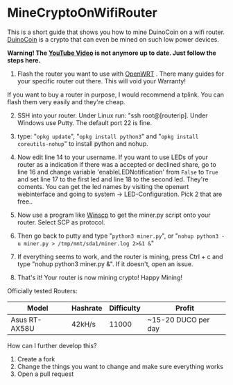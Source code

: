 
# MineCryptoOnWifiRouter

This is a short guide that shows you how to mine DuinoCoin on a wifi router. <a  href="https://duinocoin.com">DuinoCoin</a> is a crypto that can even be mined on such low power devices.

<b>Warning! The <a  href="https://www.youtube.com/watch?v=n1P3cpXcubQ"  target="_blank">YouTube Video</a> is not anymore up to date. Just follow the steps here.</b>

1. Flash the router you want to use with <a  href="https://openwrt.org">OpenWRT</a> . There many guides for your specific router out there. This will void your Warranty!

If you want to buy a router in purpose, I would recommend a tplink. You can flash them very easily and they're cheap.

2. SSH into your router. Under Linux run: "ssh root@[routerip]. Under Windows use Putty. The default port 22 is fine.

3. type: "`opkg update`", "`opkg install python3`" and "`opkg install coreutils-nohup`" to install python and nohup.

4. Now edit line 14 to your username. If you want to use LEDs of your router as a indication if there was a accepted or declined share, go to line 16 and change variable 'enableLEDNotification' from ```False``` to ```True```  and set line 17 to the first led and line 18 to the second led. They're coments. You can get the led names by visiting the openwrt webinterface and going to system -> LED-Configuration. Pick 2 that are free..

5. Now use a program like <a  href="https://winscp.net/eng/download.php">Winscp</a> to get the miner.py script onto your router. Select SCP as protocol.

6. Then go back to putty and type "`python3 miner.py`", or "`nohup python3 -u miner.py > /tmp/mnt/sda1/miner.log 2>&1 &`"

7. If everything seems to work, and the router is mining, press Ctrl + c and type "nohup python3 miner.py &". If it doesn't, open an issue.

8. That's it! Your router is now mining crypto! Happy Mining!

  
Officially tested Routers:

Model | Hashrate | Difficulty | Profit
--- | --- | --- | ---
Asus RT-AX58U | 42kH/s | 11000 | ~15-20 DUCO per day

  
How can I further develop this?
1. Create a fork
2. Change the things you want to change and make sure everything works
3. Open a pull request
